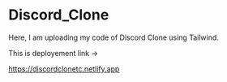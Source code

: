 # Discord_Clone
Here, I am uploading my code of Discord Clone using Tailwind.

This is deployement link ->


https://discordclonetc.netlify.app
